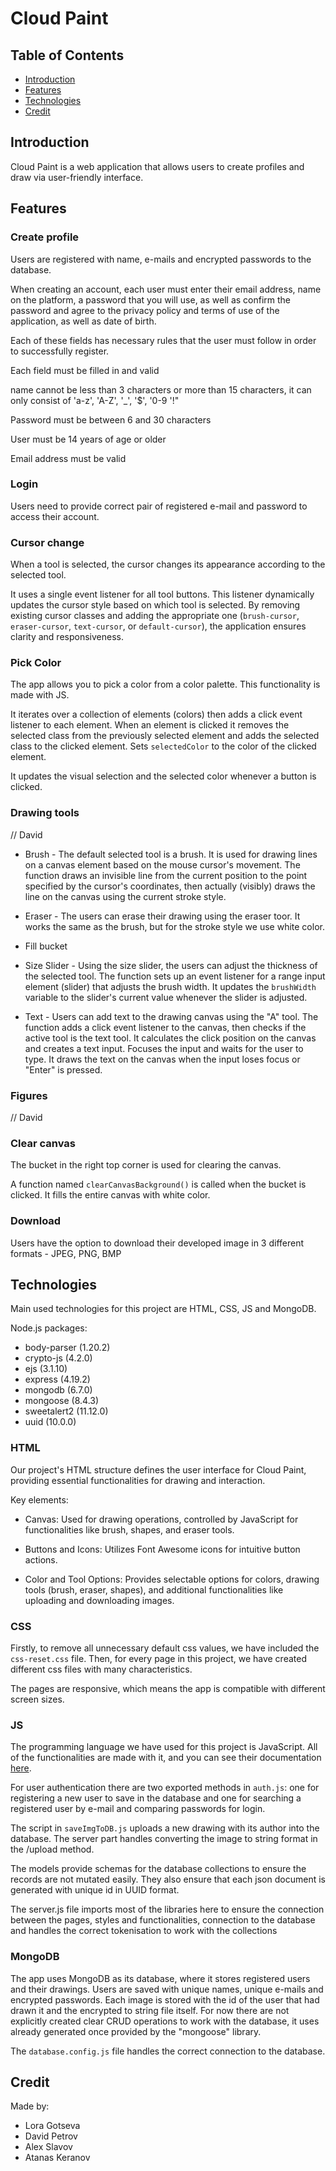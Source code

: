 # Cloud Paint
## Table of Contents

- [Introduction](#introduction)
- [Features](#features)
- [Technologies](#technologies)
- [Credit](#credit)

## Introduction

Cloud Paint is a web application that allows users to create profiles and draw via user-friendly interface.

## Features

### Create profile

Users are registered with  name, e-mails and encrypted passwords to the database.

When creating an account, each user must enter their email address, name on the platform, a password that you will use, as well as confirm the password and agree to the privacy policy and terms of use of the application, as well as date of birth.

Each of these fields has necessary rules that the user must follow in order to successfully register.

Each field must be filled in and valid

name cannot be less than 3 characters or more than 15 characters, it can only consist of 'a-z', 'A-Z', '_', '$', '0-9 '!"

Password must be between 6 and 30 characters

User must be 14 years of age or older

Email address must be valid

### Login

Users need to provide correct pair of registered e-mail and password to access their account.

### Cursor change

When a tool is selected, the cursor changes its appearance according to the selected tool.

It uses a single event listener for all tool buttons. This listener dynamically updates the cursor style based on which tool is selected.
By removing existing cursor classes and adding the appropriate one (`brush-cursor`, `eraser-cursor`, `text-cursor`, or `default-cursor`), the application ensures clarity and responsiveness.

### Pick Color

The app allows you to pick a color from a color palette. This functionality is made with JS.

It iterates over a collection of elements (colors) then adds a click event listener to each element.
When an element is clicked it removes the selected class from the previously selected element and adds the selected class to the clicked element.
Sets `selectedColor` to the color of the clicked element.

It updates the visual selection and the selected color whenever a button is clicked.

### Drawing tools

// David
- Brush - The default selected tool is a brush. It is used for drawing lines on a canvas element based on the mouse cursor's movement. The function draws an invisible line from the current position to the point specified by the cursor's coordinates, then actually (visibly) draws the line on the canvas using the current stroke style.

- Eraser - The users can erase their drawing using the eraser toor. It works the same as the brush, but for the stroke style we use white color.

 - Fill bucket

- Size Slider - Using the size slider, the users can adjust the thickness of the selected tool. The function sets up an event listener for a range input element (slider) that adjusts the brush width. It updates the `brushWidth` variable to the slider's current value whenever the slider is adjusted.

- Text - Users can add text to the drawing canvas using the "A" tool. The function adds a click event listener to the canvas, then checks if the active tool is the text tool.
It calculates the click position on the canvas and creates a text input. Focuses the input and waits for the user to type. It draws the text on the canvas when the input loses focus or "Enter" is pressed.

### Figures

// David

### Clear canvas

The bucket in the right top corner is used for clearing the canvas.

A function named `clearCanvasBackground()` is called when the bucket is clicked. It fills the entire canvas with white color.

### Download


Users have the option to download their developed image in 3 different formats - JPEG, PNG, BMP



## Technologies

Main used technologies for this project are HTML, CSS, JS and MongoDB.

Node.js packages:
- body-parser (1.20.2)
- crypto-js (4.2.0)
- ejs (3.1.10)
- express (4.19.2)
- mongodb (6.7.0)
- mongoose (8.4.3)
- sweetalert2 (11.12.0)
- uuid (10.0.0)

### HTML

Our project's HTML structure defines the user interface for Cloud Paint, providing essential functionalities for drawing and interaction.

Key elements:

 - Canvas: Used for drawing operations, controlled by JavaScript for functionalities like brush, shapes, and eraser tools.

 - Buttons and Icons: Utilizes Font Awesome icons for intuitive button actions.

 - Color and Tool Options: Provides selectable options for colors, drawing tools (brush, eraser, shapes), and additional functionalities like uploading and downloading images.

### CSS

Firstly, to remove all unnecessary default css values, we have included the `css-reset.css` file. Then, for every page in this project, we have created different css files with many characteristics.

The pages are responsive, which means the app is compatible with different screen sizes.

### JS

The programming language we have used for this project is JavaScript. All of the functionalities are made with it, and you can see their documentation [here](#features).

For user authentication there are two exported methods in `auth.js`: one for registering a new user to save in the database and one for searching a registered user by e-mail and comparing passwords for login.

The script in `saveImgToDB.js` uploads a new drawing with its author into the database.
The server part handles converting the image to string format in the /upload method.

The models provide schemas for the database collections to ensure the records are not mutated easily. They also ensure that each json document is generated with unique id in UUID format.

The server.js file imports most of the libraries here to ensure the connection between the pages, styles and functionalities, connection to the database and handles the correct tokenisation to work with the collections

### MongoDB

The app uses MongoDB as its database, where it stores registered users and their drawings.
Users are saved with unique names, unique e-mails and encrypted passwords.
Each image is stored with the id of the user that had drawn it and the encrypted to string file itself.
For now there are not explicitly created clear CRUD operations to work with the database, it uses already generated once provided by the "mongoose" library.

The `database.config.js` file handles the correct connection to the database.

## Credit
Made by:
- Lora Gotseva
- David Petrov
- Alex Slavov
- Atanas Keranov